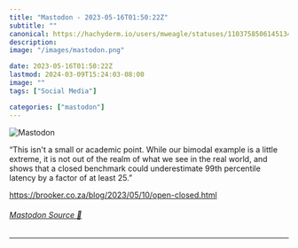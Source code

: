 ```yaml
---
title: "Mastodon - 2023-05-16T01:50:22Z"
subtitle: ""
canonical: https://hachyderm.io/users/mweagle/statuses/110375850614513435
description:
image: "/images/mastodon.png"

date: 2023-05-16T01:50:22Z
lastmod: 2024-03-09T15:24:03-08:00
image: ""
tags: ["Social Media"]

categories: ["mastodon"]
---
```

![Mastodon](/images/mastodon.png)

<p>“This isn&#39;t a small or academic point. While our bimodal example is a little extreme, it is not out of the realm of what we see in the real world, and shows that a closed benchmark could underestimate 99th percentile latency by a factor of at least 25.”</p><p><a href="https://brooker.co.za/blog/2023/05/10/open-closed.html" target="_blank" rel="nofollow noopener noreferrer" translate="no"><span class="invisible">https://</span><span class="ellipsis">brooker.co.za/blog/2023/05/10/</span><span class="invisible">open-closed.html</span></a></p>


###### [Mastodon Source 🐘](https://hachyderm.io/@mweagle/110375850614513435)

___
